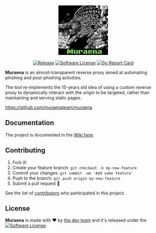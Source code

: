 <p align="center">
  <img alt="Muraena Logo" src="./media/img/muraena_logo.png" height="160" /><br>
	<p align="center">
    <a href="https://github.com/muraenateam/muraena/releases/latest"><img alt="Release" src="https://img.shields.io/github/release/muraenateam/muraena.svg?style=flat-square"></a>
    <a href="https://github.com/muraenateam/muraena/blob/master/LICENSE.md"><img alt="Software License" src="https://img.shields.io/badge/license-BSD3-brightgreen.svg?style=flat-square"></a>
    <a href="https://goreportcard.com/report/github.com/muraenateam/muraena"><img alt="Go Report Card" src="https://goreportcard.com/badge/github.com/muraenateam/muraena?style=flat-square&fuckgithubcache=1"></a>
    </p>

**Muraena** is an almost-transparent reverse proxy aimed at automating phishing and post-phishing activities.

The tool re-implements the 15-years old idea of using a custom reverse proxy to dynamically interact with the 
origin to be targeted, rather than maintaining and serving static pages.

https://github.com/muraenateam/muraena

## Documentation

The project is documented in the [Wiki here](https://github.com/muraenateam/muraena/wiki).


## Contributing

1. Fork it!
2. Create your feature branch: `git checkout -b my-new-feature`
3. Commit your changes: `git commit -am 'Add some feature'`
4. Push to the branch: `git push origin my-new-feature`
5. Submit a pull request 🤩

See the list of [contributors](https://github.com/muraenateam/muraena/contributors) who participated in this project.

## License

**Muraena** is made with ❤️ by [the dev team](https://github.com/orgs/muraenateam/people) and it's released under the <a href="https://github.com/muraenateam/muraena/blob/master/LICENSE.md"><img alt="Software License" src="https://img.shields.io/badge/license-BSD3-brightgreen.svg?style=flat-square"></a>.
